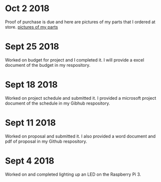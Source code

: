 

# Oct 2 2018
Proof of purchase is due and here are pictures of my parts that I ordered at store.
[pictures of my parts](https://github.com/n01103934/Thermometer/blob/master/images/parts.png)


# Sept 25 2018
Worked on budget for project and I completed it. I will provide a excel document of the budget in my respository.

# Sept 18 2018
Worked on project schedule and submitted it. I provided a microsoft project document of the schedule in my Gibhub respository.

# Sept 11 2018

Worked on proposal and submitted it. I also provided a word document and pdf of proposal in my Github respository.

# Sept 4 2018
Worked on and completed lighting up an LED on the Raspberry Pi 3. 
